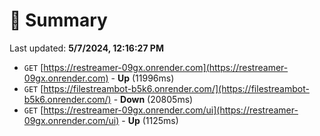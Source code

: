 # 📖 Summary
Last updated: **5/7/2024, 12:16:27 PM**

- `GET` [https://restreamer-09gx.onrender.com](https://restreamer-09gx.onrender.com) - **Up** (11996ms)
- `GET` [https://filestreambot-b5k6.onrender.com/](https://filestreambot-b5k6.onrender.com/) - **Down** (20805ms)
- `GET` [https://restreamer-09gx.onrender.com/ui](https://restreamer-09gx.onrender.com/ui) - **Up** (1125ms)
